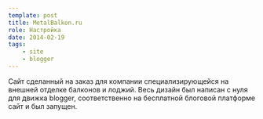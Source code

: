 ```yaml
---
template: post
title: MetalBalkon.ru
role: Настройка
date: 2014-02-19
tags:
    - site
    - blogger
---
```


Сайт сделанный на заказ для компании специализирующейся на внешней отделке балконов и лоджий. 
Весь дизайн был написан с нуля для движка blogger, соответственно на бесплатной блоговой платформе сайт и был запущен.
